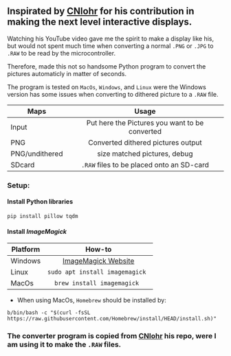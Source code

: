 ## Inspirated by [CNlohr](https://github.com/cnlohr/ "CNLohr") for his contribution in making the next level interactive displays. 

Watching his YouTube video gave me the spirit to make a display like his, but would not spent much time 
when converting a normal `.PNG` or `.JPG` to `.RAW` to be read by the microcontroller.

Therefore, made this not so handsome Python program to convert the pictures automaticly in matter of seconds.

The program is tested on `MacOs`, `Windows`, and `Linux` were the Windows version has some issues when
converting to dithered picture to a `.RAW` file. 

| Maps        | Usage           |
| ------------- |:-------------:|
| Input      | Put here the Pictures you want to be converted | 
| PNG    | Converted dithered pictures output   |
| PNG/undithered | size matched pictures, debug      |
| SDcard | `.RAW` files to be placed onto an SD-card|

### Setup: 
#### Install Python libraries
```
pip install pillow tqdm
``` 

#### Install *ImageMagick*
| Platform        | How-to           |
| ------------- |:-------------:|
| Windows | [ImageMagick Website](https://imagemagick.org/script/download.php "ImageMagick")|
| Linux | ```sudo apt install imagemagick ``` |
| MacOs |  ```brew install imagemagick ``` |

* When using MacOs, `Homebrew` should be installed by:
```
b/bin/bash -c "$(curl -fsSL https://raw.githubusercontent.com/Homebrew/install/HEAD/install.sh)" 
```
### The converter program is copied from [CNlohr](https://github.com/cnlohr/epaper_projects "CNLohr") his repo, were I am using it to make the `.RAW` files. 
